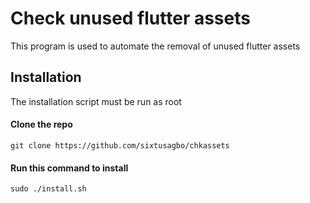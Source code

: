 # Check unused flutter assets
This program is used to automate the removal of unused flutter assets

## Installation
The installation script must be run as root

#### Clone the repo
```
git clone https://github.com/sixtusagbo/chkassets
```

#### Run this command to install
```
sudo ./install.sh
```
